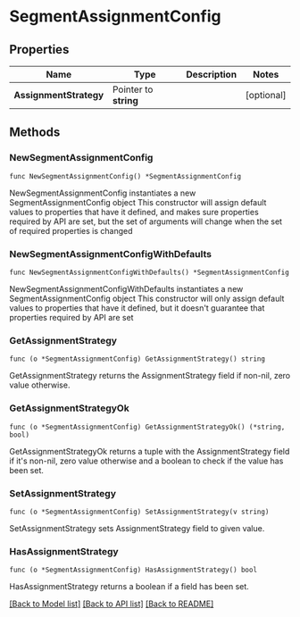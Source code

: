 # SegmentAssignmentConfig

## Properties

Name | Type | Description | Notes
------------ | ------------- | ------------- | -------------
**AssignmentStrategy** | Pointer to **string** |  | [optional] 

## Methods

### NewSegmentAssignmentConfig

`func NewSegmentAssignmentConfig() *SegmentAssignmentConfig`

NewSegmentAssignmentConfig instantiates a new SegmentAssignmentConfig object
This constructor will assign default values to properties that have it defined,
and makes sure properties required by API are set, but the set of arguments
will change when the set of required properties is changed

### NewSegmentAssignmentConfigWithDefaults

`func NewSegmentAssignmentConfigWithDefaults() *SegmentAssignmentConfig`

NewSegmentAssignmentConfigWithDefaults instantiates a new SegmentAssignmentConfig object
This constructor will only assign default values to properties that have it defined,
but it doesn't guarantee that properties required by API are set

### GetAssignmentStrategy

`func (o *SegmentAssignmentConfig) GetAssignmentStrategy() string`

GetAssignmentStrategy returns the AssignmentStrategy field if non-nil, zero value otherwise.

### GetAssignmentStrategyOk

`func (o *SegmentAssignmentConfig) GetAssignmentStrategyOk() (*string, bool)`

GetAssignmentStrategyOk returns a tuple with the AssignmentStrategy field if it's non-nil, zero value otherwise
and a boolean to check if the value has been set.

### SetAssignmentStrategy

`func (o *SegmentAssignmentConfig) SetAssignmentStrategy(v string)`

SetAssignmentStrategy sets AssignmentStrategy field to given value.

### HasAssignmentStrategy

`func (o *SegmentAssignmentConfig) HasAssignmentStrategy() bool`

HasAssignmentStrategy returns a boolean if a field has been set.


[[Back to Model list]](../README.md#documentation-for-models) [[Back to API list]](../README.md#documentation-for-api-endpoints) [[Back to README]](../README.md)


